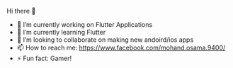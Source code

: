  Hi there 👋

- 🔭 I’m currently working on Flutter Applications
- 🌱 I’m currently learning Flutter
- 👯 I’m looking to collaborate on making new andoird/ios apps
- 📫 How to reach me:
      https://www.facebook.com/mohand.osama.9400/
- ⚡ Fun fact: Gamer!

